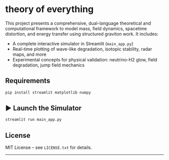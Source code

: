 # theory of everything

This project presents a comprehensive, dual-language theoretical and computational framework to model mass, field dynamics, spacetime distortion, and energy transfer using structured graviton work. It includes:

- A complete interactive simulator in Streamlit (`main_app.py`)
- Real-time plotting of wave-like degradation, isotopic stability, radar maps, and more
- Experimental concepts for physical validation: neutrino-H2 glow, field degradation, jump field mechanics

##  Requirements

```bash
pip install streamlit matplotlib numpy
```

## ▶️ Launch the Simulator

```bash
streamlit run main_app.py
```


## License

MIT License – see `LICENSE.txt` for details.

---


